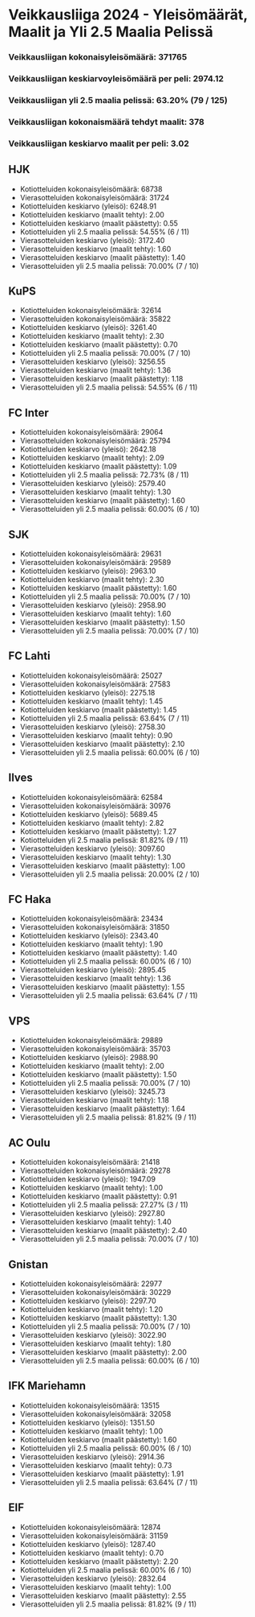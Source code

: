 # Veikkausliiga 2024 - Yleisömäärät, Maalit ja Yli 2.5 Maalia Pelissä

### Veikkausliigan kokonaisyleisömäärä: 371765
### Veikkausliigan keskiarvoyleisömäärä per peli: 2974.12
### Veikkausliigan yli 2.5 maalia pelissä: 63.20% (79 / 125)
### Veikkausliigan kokonaismäärä tehdyt maalit: 378
### Veikkausliigan keskiarvo maalit per peli: 3.02

## HJK
- Kotiotteluiden kokonaisyleisömäärä: 68738
- Vierasotteluiden kokonaisyleisömäärä: 31724
- Kotiotteluiden keskiarvo (yleisö): 6248.91
- Kotiotteluiden keskiarvo (maalit tehty): 2.00
- Kotiotteluiden keskiarvo (maalit päästetty): 0.55
- Kotiotteluiden yli 2.5 maalia pelissä: 54.55% (6 / 11)
- Vierasotteluiden keskiarvo (yleisö): 3172.40
- Vierasotteluiden keskiarvo (maalit tehty): 1.60
- Vierasotteluiden keskiarvo (maalit päästetty): 1.40
- Vierasotteluiden yli 2.5 maalia pelissä: 70.00% (7 / 10)

## KuPS
- Kotiotteluiden kokonaisyleisömäärä: 32614
- Vierasotteluiden kokonaisyleisömäärä: 35822
- Kotiotteluiden keskiarvo (yleisö): 3261.40
- Kotiotteluiden keskiarvo (maalit tehty): 2.30
- Kotiotteluiden keskiarvo (maalit päästetty): 0.70
- Kotiotteluiden yli 2.5 maalia pelissä: 70.00% (7 / 10)
- Vierasotteluiden keskiarvo (yleisö): 3256.55
- Vierasotteluiden keskiarvo (maalit tehty): 1.36
- Vierasotteluiden keskiarvo (maalit päästetty): 1.18
- Vierasotteluiden yli 2.5 maalia pelissä: 54.55% (6 / 11)

## FC Inter
- Kotiotteluiden kokonaisyleisömäärä: 29064
- Vierasotteluiden kokonaisyleisömäärä: 25794
- Kotiotteluiden keskiarvo (yleisö): 2642.18
- Kotiotteluiden keskiarvo (maalit tehty): 2.09
- Kotiotteluiden keskiarvo (maalit päästetty): 1.09
- Kotiotteluiden yli 2.5 maalia pelissä: 72.73% (8 / 11)
- Vierasotteluiden keskiarvo (yleisö): 2579.40
- Vierasotteluiden keskiarvo (maalit tehty): 1.30
- Vierasotteluiden keskiarvo (maalit päästetty): 1.60
- Vierasotteluiden yli 2.5 maalia pelissä: 60.00% (6 / 10)

## SJK
- Kotiotteluiden kokonaisyleisömäärä: 29631
- Vierasotteluiden kokonaisyleisömäärä: 29589
- Kotiotteluiden keskiarvo (yleisö): 2963.10
- Kotiotteluiden keskiarvo (maalit tehty): 2.30
- Kotiotteluiden keskiarvo (maalit päästetty): 1.60
- Kotiotteluiden yli 2.5 maalia pelissä: 70.00% (7 / 10)
- Vierasotteluiden keskiarvo (yleisö): 2958.90
- Vierasotteluiden keskiarvo (maalit tehty): 1.60
- Vierasotteluiden keskiarvo (maalit päästetty): 1.50
- Vierasotteluiden yli 2.5 maalia pelissä: 70.00% (7 / 10)

## FC Lahti
- Kotiotteluiden kokonaisyleisömäärä: 25027
- Vierasotteluiden kokonaisyleisömäärä: 27583
- Kotiotteluiden keskiarvo (yleisö): 2275.18
- Kotiotteluiden keskiarvo (maalit tehty): 1.45
- Kotiotteluiden keskiarvo (maalit päästetty): 1.45
- Kotiotteluiden yli 2.5 maalia pelissä: 63.64% (7 / 11)
- Vierasotteluiden keskiarvo (yleisö): 2758.30
- Vierasotteluiden keskiarvo (maalit tehty): 0.90
- Vierasotteluiden keskiarvo (maalit päästetty): 2.10
- Vierasotteluiden yli 2.5 maalia pelissä: 60.00% (6 / 10)

## Ilves
- Kotiotteluiden kokonaisyleisömäärä: 62584
- Vierasotteluiden kokonaisyleisömäärä: 30976
- Kotiotteluiden keskiarvo (yleisö): 5689.45
- Kotiotteluiden keskiarvo (maalit tehty): 2.82
- Kotiotteluiden keskiarvo (maalit päästetty): 1.27
- Kotiotteluiden yli 2.5 maalia pelissä: 81.82% (9 / 11)
- Vierasotteluiden keskiarvo (yleisö): 3097.60
- Vierasotteluiden keskiarvo (maalit tehty): 1.30
- Vierasotteluiden keskiarvo (maalit päästetty): 1.00
- Vierasotteluiden yli 2.5 maalia pelissä: 20.00% (2 / 10)

## FC Haka
- Kotiotteluiden kokonaisyleisömäärä: 23434
- Vierasotteluiden kokonaisyleisömäärä: 31850
- Kotiotteluiden keskiarvo (yleisö): 2343.40
- Kotiotteluiden keskiarvo (maalit tehty): 1.90
- Kotiotteluiden keskiarvo (maalit päästetty): 1.40
- Kotiotteluiden yli 2.5 maalia pelissä: 60.00% (6 / 10)
- Vierasotteluiden keskiarvo (yleisö): 2895.45
- Vierasotteluiden keskiarvo (maalit tehty): 1.36
- Vierasotteluiden keskiarvo (maalit päästetty): 1.55
- Vierasotteluiden yli 2.5 maalia pelissä: 63.64% (7 / 11)

## VPS
- Kotiotteluiden kokonaisyleisömäärä: 29889
- Vierasotteluiden kokonaisyleisömäärä: 35703
- Kotiotteluiden keskiarvo (yleisö): 2988.90
- Kotiotteluiden keskiarvo (maalit tehty): 2.00
- Kotiotteluiden keskiarvo (maalit päästetty): 1.50
- Kotiotteluiden yli 2.5 maalia pelissä: 70.00% (7 / 10)
- Vierasotteluiden keskiarvo (yleisö): 3245.73
- Vierasotteluiden keskiarvo (maalit tehty): 1.18
- Vierasotteluiden keskiarvo (maalit päästetty): 1.64
- Vierasotteluiden yli 2.5 maalia pelissä: 81.82% (9 / 11)

## AC Oulu
- Kotiotteluiden kokonaisyleisömäärä: 21418
- Vierasotteluiden kokonaisyleisömäärä: 29278
- Kotiotteluiden keskiarvo (yleisö): 1947.09
- Kotiotteluiden keskiarvo (maalit tehty): 1.00
- Kotiotteluiden keskiarvo (maalit päästetty): 0.91
- Kotiotteluiden yli 2.5 maalia pelissä: 27.27% (3 / 11)
- Vierasotteluiden keskiarvo (yleisö): 2927.80
- Vierasotteluiden keskiarvo (maalit tehty): 1.40
- Vierasotteluiden keskiarvo (maalit päästetty): 2.40
- Vierasotteluiden yli 2.5 maalia pelissä: 70.00% (7 / 10)

## Gnistan
- Kotiotteluiden kokonaisyleisömäärä: 22977
- Vierasotteluiden kokonaisyleisömäärä: 30229
- Kotiotteluiden keskiarvo (yleisö): 2297.70
- Kotiotteluiden keskiarvo (maalit tehty): 1.20
- Kotiotteluiden keskiarvo (maalit päästetty): 1.30
- Kotiotteluiden yli 2.5 maalia pelissä: 70.00% (7 / 10)
- Vierasotteluiden keskiarvo (yleisö): 3022.90
- Vierasotteluiden keskiarvo (maalit tehty): 1.80
- Vierasotteluiden keskiarvo (maalit päästetty): 2.00
- Vierasotteluiden yli 2.5 maalia pelissä: 60.00% (6 / 10)

## IFK Mariehamn
- Kotiotteluiden kokonaisyleisömäärä: 13515
- Vierasotteluiden kokonaisyleisömäärä: 32058
- Kotiotteluiden keskiarvo (yleisö): 1351.50
- Kotiotteluiden keskiarvo (maalit tehty): 1.00
- Kotiotteluiden keskiarvo (maalit päästetty): 1.60
- Kotiotteluiden yli 2.5 maalia pelissä: 60.00% (6 / 10)
- Vierasotteluiden keskiarvo (yleisö): 2914.36
- Vierasotteluiden keskiarvo (maalit tehty): 0.73
- Vierasotteluiden keskiarvo (maalit päästetty): 1.91
- Vierasotteluiden yli 2.5 maalia pelissä: 63.64% (7 / 11)

## EIF
- Kotiotteluiden kokonaisyleisömäärä: 12874
- Vierasotteluiden kokonaisyleisömäärä: 31159
- Kotiotteluiden keskiarvo (yleisö): 1287.40
- Kotiotteluiden keskiarvo (maalit tehty): 0.70
- Kotiotteluiden keskiarvo (maalit päästetty): 2.20
- Kotiotteluiden yli 2.5 maalia pelissä: 60.00% (6 / 10)
- Vierasotteluiden keskiarvo (yleisö): 2832.64
- Vierasotteluiden keskiarvo (maalit tehty): 1.00
- Vierasotteluiden keskiarvo (maalit päästetty): 2.55
- Vierasotteluiden yli 2.5 maalia pelissä: 81.82% (9 / 11)

